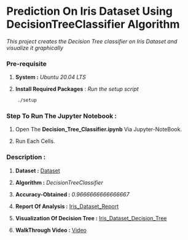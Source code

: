 # Prediction On Iris Dataset Using DecisionTreeClassifier Algorithm 

*This project creates the Decision Tree classifier on Iris Dataset and visualize it graphically*

### Pre-requisite

1. **System :** *Ubuntu 20.04 LTS*

2. **Install Required Packages** : *Run the setup script*

```bash
	./setup
```

### Step To Run The Jupyter Notebook :

1. Open The **Decision_Tree_Classifier.ipynb** Via Jupyter-NoteBook.

2. Run Each Cells.

### Description :

1. **Dataset :** [Dataset](./Iris.csv)

2. **Algorithm :** *DecisionTreeClassifier*

3. **Accuracy-Obtained :** *0.9666666666666667*

4. **Report Of Analysis :** [Iris_Dataset_Report](./Iris_Dataset_Report.html)

5. **Visualization Of Decision Tree :** [Iris_Dataset_Decision_Tree](./Iris_Dataset_Decision_Tree.png)

6. **WalkThrough Video :** [Video](./tree_iris.mp4)
